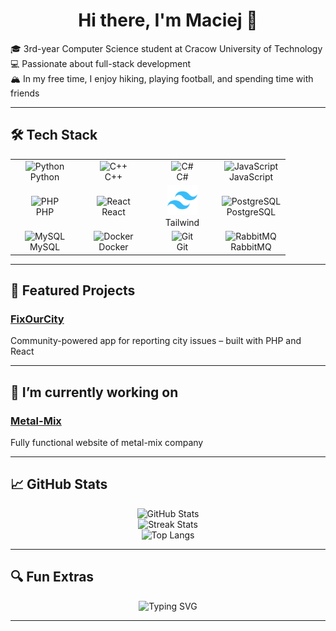 <h1 align="center">Hi there, I'm Maciej 👋</h1>

<p>
🎓 3rd-year Computer Science student at Cracow University of Technology <br/>
💻 Passionate about full-stack development <br/>
🏔️ In my free time, I enjoy hiking, playing football, and spending time with friends <br/>
</p>

---

## 🛠️ Tech Stack

<table>
  <tr>
    <td align="center" width="96">
      <img src="https://cdn.jsdelivr.net/gh/devicons/devicon/icons/python/python-original.svg" width="48" height="48" alt="Python" />
      <br/>Python
    </td>
    <td align="center" width="96">
      <img src="https://cdn.jsdelivr.net/gh/devicons/devicon/icons/cplusplus/cplusplus-original.svg" width="48" height="48" alt="C++" />
      <br/>C++
    </td>
    <td align="center" width="96">
      <img src="https://cdn.jsdelivr.net/gh/devicons/devicon/icons/csharp/csharp-original.svg" width="48" height="48" alt="C#" />
      <br/>C#
    </td>
    <td align="center" width="96">
      <img src="https://cdn.jsdelivr.net/gh/devicons/devicon/icons/javascript/javascript-original.svg" width="48" height="48" alt="JavaScript" />
      <br/>JavaScript
    </td>
  </tr>
  <tr>
    <td align="center" width="96">
      <img src="https://cdn.jsdelivr.net/gh/devicons/devicon/icons/php/php-original.svg" width="48" height="48" alt="PHP" />
      <br/>PHP
    </td>
    <td align="center" width="96">
      <img src="https://cdn.jsdelivr.net/gh/devicons/devicon/icons/react/react-original.svg" width="48" height="48" alt="React" />
      <br/>React
    </td>
    <td align="center" width="96">
      <img src="https://raw.githubusercontent.com/devicons/devicon/master/icons/tailwindcss/tailwindcss-plain.svg" width="48" height="48" alt="TailwindCSS" />
      <br/>Tailwind
    </td>
    <td align="center" width="96">
      <img src="https://cdn.jsdelivr.net/gh/devicons/devicon/icons/postgresql/postgresql-original.svg" width="48" height="48" alt="PostgreSQL" />
      <br/>PostgreSQL
    </td>
  </tr>
  <tr>
    <td align="center" width="96">
      <img src="https://cdn.jsdelivr.net/gh/devicons/devicon/icons/mysql/mysql-original.svg" width="48" height="48" alt="MySQL" />
      <br/>MySQL
    </td>
    <td align="center" width="96">
      <img src="https://cdn.jsdelivr.net/gh/devicons/devicon/icons/docker/docker-original.svg" width="48" height="48" alt="Docker" />
      <br/>Docker
    </td>
    <td align="center" width="96">
      <img src="https://cdn.jsdelivr.net/gh/devicons/devicon/icons/git/git-original.svg" width="48" height="48" alt="Git" />
      <br/>Git
    </td>
    <td align="center" width="96">
      <img src="https://www.vectorlogo.zone/logos/rabbitmq/rabbitmq-icon.svg" width="48" height="48" alt="RabbitMQ" />
      <br/>RabbitMQ
    </td>
  </tr>
</table>

---

## 🌟 Featured Projects

### [FixOurCity](https://github.com/MaciejMalina/FixOurCity)
Community-powered app for reporting city issues – built with PHP and React

---

## 🔭 I’m currently working on 

### [Metal-Mix](https://github.com/MaciejMalina/Metal-Mix)
Fully functional website of metal-mix company

---

## 📈 GitHub Stats

<p align="center">
  <img src="https://github-readme-stats.vercel.app/api?username=MaciejMalina&show_icons=true&theme=radical" alt="GitHub Stats" />
  <br>
  <img src="https://github-readme-streak-stats.herokuapp.com/?user=MaciejMalina&theme=radical" alt="Streak Stats" />
  <br>
  <img src="https://github-readme-stats.vercel.app/api/top-langs/?username=MaciejMalina&layout=compact&theme=radical" alt="Top Langs" />
</p>

---

## 🔍 Fun Extras

<p align="center">
  <img src="https://readme-typing-svg.demolab.com?font=Fira+Code&duration=2000&pause=1000&color=F7971E&center=true&width=435&lines=Full-stack+developer+in+training;Hiker+%7C+Football+fan+%7C+Code+lover;Currently+building+real-world+projects!" alt="Typing SVG" />
</p>

---
